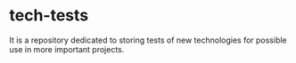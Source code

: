 # tech-tests
It is a repository dedicated to storing tests of new technologies for possible use in more important projects.
